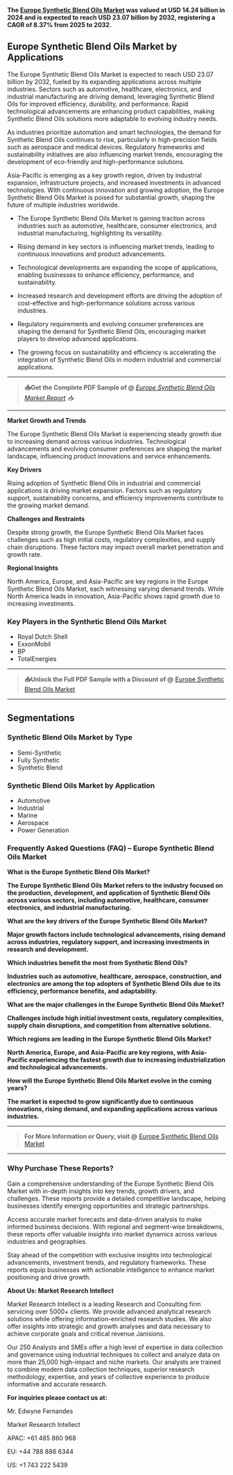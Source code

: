 <p><strong>The <a href="https://www.marketresearchintellect.com/download-sample/?rid=933784&amp;utm_source=Pulse-April-Europe&amp;utm_medium=852">Europe Synthetic Blend Oils Market</a> was valued at USD 14.24 billion in 2024 and is expected to reach USD 23.07 billion by 2032, registering a CAGR of 8.37% from 2025 to 2032.</strong></p><h2>Europe Synthetic Blend Oils Market by Applications&nbsp;</h2><p><p>The Europe Synthetic Blend Oils Market is expected to reach USD 23.07 billion by 2032, fueled by its expanding applications across multiple industries. Sectors such as automotive, healthcare, electronics, and industrial manufacturing are driving demand, leveraging Synthetic Blend Oils for improved efficiency, durability, and performance. Rapid technological advancements are enhancing product capabilities, making Synthetic Blend Oils solutions more adaptable to evolving industry needs.</p><p>As industries prioritize automation and smart technologies, the demand for Synthetic Blend Oils continues to rise, particularly in high-precision fields such as aerospace and medical devices. Regulatory frameworks and sustainability initiatives are also influencing market trends, encouraging the development of eco-friendly and high-performance solutions.</p><p>Asia-Pacific is emerging as a key growth region, driven by industrial expansion, infrastructure projects, and increased investments in advanced technologies. With continuous innovation and growing adoption, the Europe Synthetic Blend Oils Market is poised for substantial growth, shaping the future of multiple industries worldwide.</p></p><ul><li><p>The Europe Synthetic Blend Oils Market is gaining traction across industries such as automotive, healthcare, consumer electronics, and industrial manufacturing, highlighting its versatility.</p></li><li><p>Rising demand in key sectors is influencing market trends, leading to continuous innovations and product advancements.</p></li><li><p>Technological developments are expanding the scope of applications, enabling businesses to enhance efficiency, performance, and sustainability.</p></li><li><p>Increased research and development efforts are driving the adoption of cost-effective and high-performance solutions across various industries.</p></li><li><p>Regulatory requirements and evolving consumer preferences are shaping the demand for Synthetic Blend Oils, encouraging market players to develop advanced applications.</p></li><li><p>The growing focus on sustainability and efficiency is accelerating the integration of Synthetic Blend Oils in modern industrial and commercial applications.</p></li></ul><hr /><blockquote><p><strong><span class="font-[700]">📥Get the Complete PDF Sample of @ </span></strong><em><span class="font-[700]"><a href="https://www.marketresearchintellect.com/download-sample/?rid=933784&amp;utm_source=Pulse-April-Europe&amp;utm_medium=852" target="_blank" data-tracking-control-name="article-ssr-frontend-pulse_little-text-block" data-tracking-will-navigate="" data-test-link="">Europe Synthetic Blend Oils Market Report</a>&nbsp;📥</span></em></p></blockquote><hr /><p class="" data-start="77" data-end="360"><strong data-start="77" data-end="105">Market Growth and Trends</strong></p><p class="" data-start="77" data-end="360">The Europe Synthetic Blend Oils Market is experiencing steady growth due to increasing demand across various industries. Technological advancements and evolving consumer preferences are shaping the market landscape, influencing product innovations and service enhancements.</p><p class="" data-start="362" data-end="606"><strong data-start="362" data-end="377">Key Drivers</strong></p><p class="" data-start="362" data-end="606">Rising adoption of Synthetic Blend Oils in industrial and commercial applications is driving market expansion. Factors such as regulatory support, sustainability concerns, and efficiency improvements contribute to the growing market demand.</p><p class="" data-start="608" data-end="849"><strong data-start="608" data-end="637">Challenges and Restraints</strong></p><p class="" data-start="608" data-end="849">Despite strong growth, the Europe Synthetic Blend Oils Market faces challenges such as high initial costs, regulatory complexities, and supply chain disruptions. These factors may impact overall market penetration and growth rate.</p><p class="" data-start="851" data-end="1095"><strong data-start="851" data-end="872">Regional Insights</strong></p><p class="" data-start="851" data-end="1095">North America, Europe, and Asia-Pacific are key regions in the Europe Synthetic Blend Oils Market, each witnessing varying demand trends. While North America leads in innovation, Asia-Pacific shows rapid growth due to increasing investments.</p><p><h3>Key Players in the Synthetic Blend Oils Market </h3><ul><li>Royal Dutch Shell</li><li> ExxonMobil</li><li> BP</li><li> TotalEnergies</li></ul></p><hr /><blockquote><p><strong>📥Unlock the Full PDF Sample with a Discount of @</strong> <a href="https://www.marketresearchintellect.com/ask-for-discount/?rid=933784&amp;utm_source=Pulse-April-Europe&amp;utm_medium=852">Europe Synthetic Blend Oils Market</a></p></blockquote><hr /><p><h2>Segmentations</h2><h3>Synthetic Blend Oils Market by Type</h3><ul><li>Semi-Synthetic</li><li> Fully Synthetic</li><li> Synthetic Blend</li></ul><h3>Synthetic Blend Oils Market by Application</h3><ul><li>Automotive</li><li> Industrial</li><li> Marine</li><li> Aerospace</li><li> Power Generation</li></ul></p><h3><strong>Frequently Asked Questions (FAQ) &ndash; Europe Synthetic Blend Oils Market</strong></h3><p><strong>What is the Europe Synthetic Blend Oils Market?</strong></p><p><strong>The Europe Synthetic Blend Oils Market refers to the industry focused on the production, development, and application of Synthetic Blend Oils across various sectors, including automotive, healthcare, consumer electronics, and industrial manufacturing.</strong></p><p><strong>What are the key drivers of the Europe Synthetic Blend Oils Market?</strong></p><p><strong>Major growth factors include technological advancements, rising demand across industries, regulatory support, and increasing investments in research and development.</strong></p><p><strong>Which industries benefit the most from Synthetic Blend Oils?</strong></p><p><strong>Industries such as automotive, healthcare, aerospace, construction, and electronics are among the top adopters of Synthetic Blend Oils due to its efficiency, performance benefits, and adaptability.</strong></p><p><strong>What are the major challenges in the Europe Synthetic Blend Oils Market?</strong></p><p><strong>Challenges include high initial investment costs, regulatory complexities, supply chain disruptions, and competition from alternative solutions.</strong></p><p><strong>Which regions are leading in the Europe Synthetic Blend Oils Market?</strong></p><p><strong>North America, Europe, and Asia-Pacific are key regions, with Asia-Pacific experiencing the fastest growth due to increasing industrialization and technological advancements.</strong></p><p><strong>How will the Europe Synthetic Blend Oils Market evolve in the coming years?</strong></p><p><strong>The market is expected to grow significantly due to continuous innovations, rising demand, and expanding applications across various industries.</strong></p><hr /><blockquote><p><span class="font-[700]"><strong>For More Information or Query, visit&nbsp;@</strong>&nbsp;</span><span class="font-[700]"><a href="https://www.marketresearchintellect.com/product/global-synthetic-blend-oils-market/?utm_source=Linkedin&utm_medium=852" target="_blank" data-tracking-control-name="article-ssr-frontend-pulse_little-text-block" data-tracking-will-navigate="" data-test-link="">Europe Synthetic Blend Oils Market</a></span></p></blockquote><hr /><h3><strong data-start="0" data-end="31">Why Purchase These Reports?</strong></h3><p class="" data-start="35" data-end="297">Gain a comprehensive understanding of the Europe Synthetic Blend Oils Market with in-depth insights into key trends, growth drivers, and challenges. These reports provide a detailed competitive landscape, helping businesses identify emerging opportunities and strategic partnerships.</p><p class="" data-start="299" data-end="540">Access accurate market forecasts and data-driven analysis to make informed business decisions. With regional and segment-wise breakdowns, these reports offer valuable insights into market dynamics across various industries and geographies.</p><p class="" data-start="542" data-end="784">Stay ahead of the competition with exclusive insights into technological advancements, investment trends, and regulatory frameworks. These reports equip businesses with actionable intelligence to enhance market positioning and drive growth.</p><p><strong><span class="font-[700]">About Us: Market Research Intellect</span></strong></p><p><span class="">Market Research Intellect is a leading Research and Consulting firm servicing over 5000+ clients. We provide advanced analytical research solutions while offering information-enriched research studies.&nbsp;</span>We also offer insights into strategic and growth analyses and data necessary to achieve corporate goals and critical revenue Janisions.</p><p><span class="">Our 250 Analysts and SMEs offer a high level of expertise in data collection and governance using industrial techniques to collect and analyze data on more than 25,000 high-impact and niche markets. Our analysts are trained to combine modern data collection techniques, superior research methodology, expertise, and years of collective experience to produce informative and accurate research.</span></p><p><strong>For inquiries please contact us at:</strong></p><p>Mr. Edwyne Fernandes</p><p>Market Research Intellect</p><p>APAC: +61 485 860 968</p><p>EU: +44 788 886 6344</p><p>US: +1 743 222 5439</p>